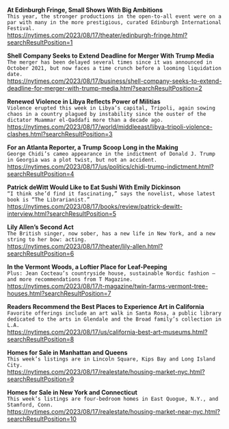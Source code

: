 **At Edinburgh Fringe, Small Shows With Big Ambitions**\
`This year, the stronger productions in the open-to-all event were on a par with many in the more prestigious, curated Edinburgh International Festival.`\
https://nytimes.com/2023/08/17/theater/edinburgh-fringe.html?searchResultPosition=1

**Shell Company Seeks to Extend Deadline for Merger With Trump Media**\
`The merger has been delayed several times since it was announced in October 2021, but now faces a time crunch before a looming liquidation date.`\
https://nytimes.com/2023/08/17/business/shell-company-seeks-to-extend-deadline-for-merger-with-trump-media.html?searchResultPosition=2

**Renewed Violence in Libya Reflects Power of Militias**\
`Violence erupted this week in Libya’s capital, Tripoli, again sowing chaos in a country plagued by instability since the ouster of the dictator Muammar el-Qaddafi more than a decade ago.`\
https://nytimes.com/2023/08/17/world/middleeast/libya-tripoli-violence-clashes.html?searchResultPosition=3

**For an Atlanta Reporter, a Trump Scoop Long in the Making**\
`George Chidi’s cameo appearance in the indictment of Donald J. Trump in Georgia was a plot twist, but not an accident.`\
https://nytimes.com/2023/08/17/us/politics/chidi-trump-indictment.html?searchResultPosition=4

**Patrick deWitt Would Like to Eat Sushi With Emily Dickinson**\
`“I think she’d find it fascinating,” says the novelist, whose latest book is “The Librarianist.”`\
https://nytimes.com/2023/08/17/books/review/patrick-dewitt-interview.html?searchResultPosition=5

**Lily Allen’s Second Act**\
`The British singer, now sober, has a new life in New York, and a new string to her bow: acting.`\
https://nytimes.com/2023/08/17/theater/lily-allen.html?searchResultPosition=6

**In the Vermont Woods, a Loftier Place for Leaf-Peeping**\
`Plus: Jean Cocteau’s countryside house, sustainable Nordic fashion — and more recommendations from T Magazine.`\
https://nytimes.com/2023/08/17/t-magazine/twin-farms-vermont-tree-houses.html?searchResultPosition=7

**Readers Recommend the Best Places to Experience Art in California**\
`Favorite offerings include an art walk in Santa Rosa, a public library dedicated to the arts in Glendale and the Broad family’s collection in L.A.`\
https://nytimes.com/2023/08/17/us/california-best-art-museums.html?searchResultPosition=8

**Homes for Sale in Manhattan and Queens**\
`This week’s listings are in Lincoln Square, Kips Bay and Long Island City.`\
https://nytimes.com/2023/08/17/realestate/housing-market-nyc.html?searchResultPosition=9

**Homes for Sale in New York and Connecticut**\
`This week’s listings are four-bedroom homes in East Quogue, N.Y., and Stamford, Conn.`\
https://nytimes.com/2023/08/17/realestate/housing-market-near-nyc.html?searchResultPosition=10

